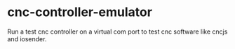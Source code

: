 # cnc-controller-emulator
Run a test cnc controller on a virtual com port to test cnc software like cncjs and iosender.
